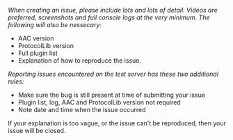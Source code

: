 _When creating an issue, please include lots and lots of detail. Videos are preferred, screenshots and full console logs at the very minimum. The following will also be nessecary:_
- AAC version
- ProtocolLib version
- Full plugin list
- Explanation of how to reproduce the issue.

_Reporting issues encountered on the test server has these two additional rules:_
- Make sure the bug is still present at time of submitting your issue
- Plugin list, log, AAC and ProtocolLib version not required
- Note date and time when the issue occurred

If your explanation is too vague, or the issue can't be reproduced, then your issue will be closed.
